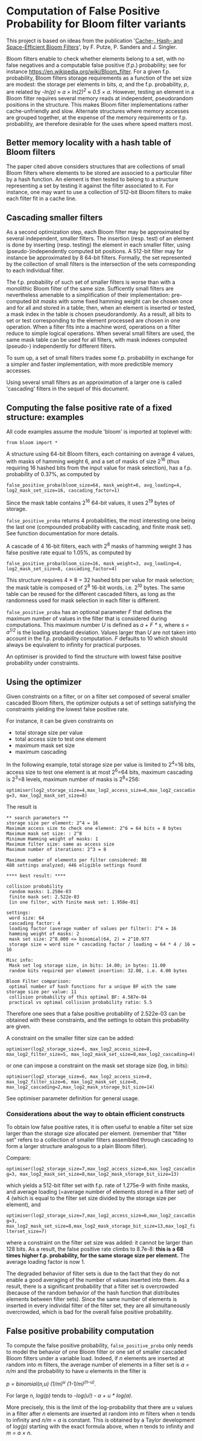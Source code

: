 # Computation of False Positive Probability for Bloom filter variants

This project is based on ideas from the publication '[Cache-, Hash- and Space-Efficient Bloom Filters](http://algo2.iti.kit.edu/documents/cacheefficientbloomfilters-jea.pdf)', by F. Putze, P. Sanders and J. Singler.

Bloom filters enable to check whether elements belong to a set, with no false negatives and a computable false positive (f.p.) probability; see for instance https://en.wikipedia.org/wiki/Bloom_filter. For a given f.p. probability, Bloom filters storage requirements as a function of the set size are modest: the storage per elements in bits, *a*, and the f.p. probability, *p*, are related by *-ln(p) ≈ a × ln(2)<sup>2</sup> ≈ 0.5 × a*. However, testing an element in a Bloom filter requires several memory reads at independent, pseudorandom positions in the structure. This makes Bloom filter implementations rather cache-unfriendly and slow. Alternate structures where memory accesses are grouped together, at the expense of the memory requirements or f.p. probability, are therefore desirable for the uses where speed matters most.

## Better memory locality with a hash table of Bloom filters

The paper cited above considers structures that are collections of small Bloom filters where elements to be stored are associed to a particular filter by a hash function. An element is then tested to belong to a structure representing a set by testing it against the filter associated to it. For instance, one may want to use a collection of 512-bit Bloom filters to make each filter fit in a cache line.

## Cascading smaller filters

As a second optimization step, each Bloom filter may be approximated by several independent, smaller filters.
The insertion (resp. test) of an element is done by inserting (resp. testing) the element in each smaller filter, using (pseudo-)independently computed bit positions.
A 512-bit filter may for instance be approximated by 8 64-bit filters. Formally, the set represented by the collection of small filters is the intersection of the sets corresponding to each individual filter.

The f.p. probability of such set of smaller filters is worse than with a monolithic Bloom filter of the same size. Sufficently small filters are nevertheless amenable to a simplification of their implementation:
pre-computed *bit masks* with some fixed hamming weight can be chosen once and for all and stored in a table; then, when an element is inserted or tested, a mask index in the table is chosen pseudorandomly. As a result, all bits to set or test corresponding to the element processed are chosen in one operation. When a filter fits into a machine word, operations on a filter reduce to simple logical operations. When several small filters are used, the same mask table can be used for all filters, with mask indexes computed (pseudo-) independently for different filters.

To sum up, a set of small filters trades some f.p. probability in exchange for a simpler and faster implementation, with more predictible memory accesses.

Using several small filters as an approximation of a larger one is called 'cascading' filters in the sequel of this document.

## Computing the false positive rate of a fixed structure: examples

All code examples assume the module 'bloom' is imported at toplevel with:

```from bloom import *```

A structure using 64-bit Bloom filters, each containing on average 4 values, with masks of hamming weight 6, and a set of masks of size 2<sup>16</sup> (thus requiring 16 hashed bits from the input value for mask selection), has a f.p. probability of 0.37%, as computed by

```false_positive_proba(bloom_size=64, mask_weight=6, avg_loading=4, log2_mask_set_size=16, cascading_factor=1)```

Since the mask table contains 2<sup>16</sup> 64-bit values, it uses 2<sup>19</sup> bytes of storage.

`false_positive_proba` returns 4 probabilities, the most interesting one being the last one (compounded probability with cascading, and finite mask set). See function documentation for more details.

A cascade of 4 16-bit filters, each with 2<sup>8</sup> masks of hamming weight 3 has false positive rate equal to 1.05%, as computed by

```false_positive_proba(bloom_size=16, mask_weight=3, avg_loading=4, log2_mask_set_size=8, cascading_factor=4)```

This structure requires 4 × 8 = 32 hashed bits per value for mask selection; the mask table is composed of 2<sup>8</sup> 16-bit words, i.e. 2<sup>10</sup> bytes. The same table can be reused for the different cascaded filters, as long as the randomness used for mask selection in each filter is different.

`false_positive_proba` has an optional parameter *F* that defines the maximum number of values in the filter that is considered during computations. This maximum number *U* is defined as *a + F * s*, where *s = a<sup>1/2</sup>* is the loading standard deviation. Values larger than *U* are not taken into account in the f.p. probability computation. *F* defaults to 10 which should always be equivalent to infinity for practical purposes.

An optimiser is provided to find the structure with lowest false positive probability under constraints.

## Using the optimizer

Given constraints on a filter, or on a filter set composed of several smaller cascaded Bloom filters, the optimizer outputs a set of settings satisfying the constraints yielding the lowest false positive rate.

For instance, it can be given constraints on

 - total storage size per value
 - total access size to test one element
 - maximum mask set size
 - maximum cascading

In the following example, total storage size per value is limited to 2<sup>4</sup>=16 bits, access size to test one element is at most 2<sup>6</sup>=64 bits, maximum cascading is 2<sup>3</sup>=8 levels, maximum number of masks is 2<sup>8</sup>=256:

```optimiser(log2_storage_size=4,max_log2_access_size=6,max_log2_cascading=3, max_log2_mask_set_size=8)```

The result is

```
** search parameters **
storage size per element: 2^4 = 16
Maximum access size to check one element: 2^6 = 64 bits = 8 bytes
Maximum mask set size: : 2^8
Minimum Hamming weight of masks: 1
Maximum filter size: same as access size
Maximum number of iterations: 2^3 = 8

Maximum number of elements per filter considered: 88
480 settings analyzed; 446 eligible settings found

**** best result: ****

collision probability
 random masks: 1.250e-03
 finite mask set: 2.522e-03
 [in one filter, with finite mask set: 1.958e-01]

settings:
 word size: 64
 cascading factor: 4
 loading factor (average number of values per filter): 2^4 = 16
 hamming weight of masks: 2
 mask set size: 2^8.000 <= binomial(64, 2) = 2^10.977
 storage size = word size * cascading factor / loading = 64 * 4 / 16 = 16

Misc info:
 Mask set log storage size, in bits: 14.00; in bytes: 11.00
 random bits required per element insertion: 32.00, i.e. 4.00 bytes

Bloom Filter comparison:
 optimal number of hash functions for a unique BF with the same storage size per value: 11
 collision probability of this optimal BF: 4.587e-04
 practical vs optimal collision probability ratio: 5.5
```

Therefore one sees that a false positive probability of 2.522e-03 can be obtained with these constraints, and the settings to obtain this probability are given.

A constraint on the smaller filter size can be added:

```optimiser(log2_storage_size=6, max_log2_access_size=8, max_log2_filter_size=5, max_log2_mask_set_size=8,max_log2_cascading=4)```

or one can impose a constraint on the mask set storage size (log, in bits):

```optimiser(log2_storage_size=6, max_log2_access_size=8, max_log2_filter_size=6, max_log2_mask_set_size=8, max_log2_cascading=2,max_log2_mask_storage_bit_size=14)```

See optimiser parameter definition for general usage.

### Considerations about the way to obtain efficient constructs

To obtain low false positive rates, it is often useful to enable a filter set size larger than the storage size allocated per element. (remember that "filter set" refers to a collection of smaller filters assembled through cascading to form a larger structure analogous to a plain Bloom filter).

Compare:

```optimiser(log2_storage_size=7,max_log2_access_size=6,max_log2_cascading=3, max_log2_mask_set_size=8,max_log2_mask_storage_bit_size=13)```

which yields a 512-bit filter set with f.p. rate of 1.275e-9 with finite masks, and average loading (=average number of elements stored in a filter set) of 4 (which is equal to the filter set size divided by the storage size per element), and

```optimiser(log2_storage_size=7,max_log2_access_size=6,max_log2_cascading=3, max_log2_mask_set_size=8,max_log2_mask_storage_bit_size=13,max_log2_filterset_size=7)```

where a constraint on the filter set size was added: it cannot be larger than 128 bits. As a result, the false positive rate climbs to 8.7e-8: **this is a 68 times higher f.p. probability, for the same storage size per element.** The average loading factor is now 1.

The degraded behavior of filter sets is due to the fact that they do not enable a good averaging of the number of values inserted into them. As a result, there is a significant probability that a filter set is overcrowded (because of the random behavior of the hash function that distributes elements between filter sets). Since the same number of elements is inserted in every individal filter of the filter set, they are all simultaneously overcrowded, which is bad for the overall false positive probability.

## False positive probability computation

To compute the false positive probability, `false_positive_proba` only needs to model the behavior of one Bloom filter or one set of smaller cascaded Bloom filters under a variable load. Indeed, if *n* elements are inserted at random into m filters, the average number of elements in a filter set is *a = n/m* and the probability to have *u* elements in the filter is

*p = binomial(n,u) (1/m)<sup>u</sup> (1-1/m)<sup>(n-u)</sup>.*

For large *n*, *log(p)* tends to *-log(u!) - a + u * log(a)*.

More precisely, this is the limit of the log-probability that there are *u* values in a filter after *n* elements are inserted at random into *m* filters when *n* tends to infinity and *n/m = a* is constant. This is obtained by a Taylor development of *log(p)* starting with the exact formula above, when *n* tends to infinity and *m = a × n*.
